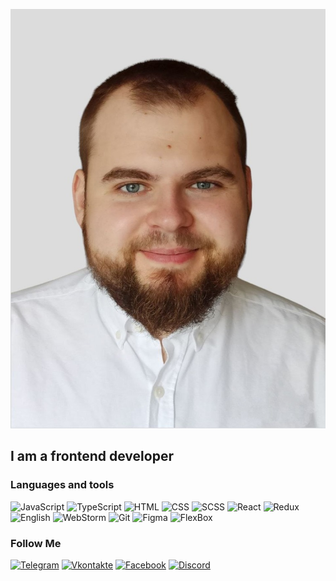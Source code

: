 [![Header](https://github.com/Vladlen1997/Vladlen1997/blob/main/assets/reznikxh.jpg)](https://t.me/StaVla888)


## I am a frontend developer


### Languages and tools
![JavaScript](https://img.shields.io/badge/JavaScript-green?style=for-the-badge&logo=JavaScript&logoColor=blueviolet)
![TypeScript](https://img.shields.io/badge/TypeScript-orange?style=for-the-badge&logo=TypeScript&logoColor=blueviolet)
![HTML](https://img.shields.io/badge/HTML-success?style=for-the-badge&logo=HTML&logoColor=informational)
![CSS](https://img.shields.io/badge/CSS-success?style=for-the-badge&logo=Css&logoColor=informational)
![SCSS](https://img.shields.io/badge/SCSS-success?style=for-the-badge&logo=SASS&logoColor=blueviolet)
![React](https://img.shields.io/badge/React-green?style=for-the-badge&logo=React&logoColor=blueviolet)
![Redux](https://img.shields.io/badge/Redux-green?style=for-the-badge&logo=Redux&logoColor=blue)
![English](https://img.shields.io/badge/English-yellow?style=for-the-badge&logo=English&logoColor=blue)
![WebStorm](https://img.shields.io/badge/WebStorm-sucsess?style=for-the-badge&logo=Axios&logoColor=blueviolet)
![Git](https://img.shields.io/badge/Git-green?style=for-the-badge&logo=Git&logoColor=red)
![Figma](https://img.shields.io/badge/Figma-green?style=for-the-badge&logo=Figma&logoColor=purple)
![FlexBox](https://img.shields.io/badge/FlexBox-green?style=for-the-badge)


### Follow Me


[![Telegram](https://img.shields.io/badge/telegram-black?style=for-the-badge&logo=telegram)](https://t.me/StaVla888)
[![Vkontakte](https://img.shields.io/badge/-Vkontakte-black?style=for-the-badge&logo=VK&logoColor=4F7DB3)](https://vk.com/stavla888)
[![Facebook](https://img.shields.io/badge/Facebook-black?style=for-the-badge&logo=facebook)](https://www.facebook.com/vladlen.stankevich.18)
[![Discord](https://img.shields.io/badge/Discord-black?style=for-the-badge&logo=discord)](hhttps://discord.com/channels/@Vlados-888)







